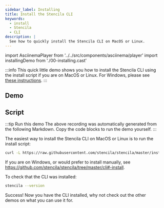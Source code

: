```yaml
---
sidebar_label: Installing
title: Install the Stencila CLI
keywords:
  - install
  - Stencila
  - CLI
description: |
  See how to quickly install the Stencila CLI on MacOS or Linux.
---
```


import AsciinemaPlayer from '../../src/components/asciinema/player'
import installingDemo from './00-installing.cast'

:::info
This quick little demo shows you how to install the Stencila CLI using the install script if you are on MacOS or Linux. For Windows, please see [these instructions](https://github.com/stencila/stencila/tree/master/cli#-install).
:::

## Demo

<AsciinemaPlayer src={installingDemo} />

## Script

:::tip Run this demo
The above recording was automatically generated from the following Markdown. Copy the code blocks to run the demo yourself.
:::

The easiest way to install the Stencila CLI on MacOS or Linux is to run the install script:

```bash
curl -L https://raw.githubusercontent.com/stencila/stencila/master/install.sh | bash
```

If you are on Windows, or would prefer to install manually, see https://github.com/stencila/stencila/tree/master/cli#-install.

To check that the CLI was installed:

```bash pause=2
stencila --version
```

Success! Now you have the CLI installed, why not check out the other demos on what you can use it for.
